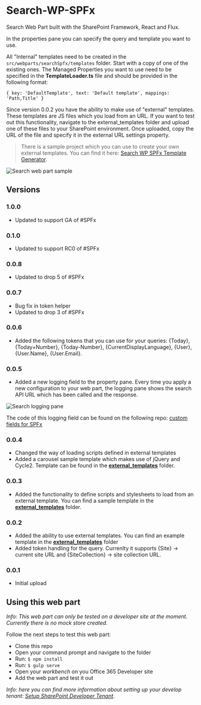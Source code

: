 # Search-WP-SPFx
Search Web Part built with the SharePoint Framework, React and Flux.

In the properties pane you can specify the query and template you want to use.

All "Internal" templates need to be created in the `src/webparts/searchSpfx/templates` folder. Start with a copy of one of the existing ones. The Managed Properties you want to use need to be specified in the **TemplateLoader.ts** file and should be provided in the following format:

```{ key: 'DefaultTemplate', text: 'Default template', mappings: 'Path,Title' }```

Since version 0.0.2 you have the ability to make use of "external" templates. These templates are JS files which you load from an URL. If you want to test out this functionality, navigate to the external_templates folder and upload one of these files to your SharePoint environment. Once uploaded, copy the URL of the file and specify it in the external URL settings property.

> There is a sample project which you can use to create your own external templates. You can find it here: [Search WP SPFx Template Generator](https://github.com/estruyf/search-wp-spfx-templategenerator).

![Search web part sample](./images/search-wp-spfx-external-template.gif)

## Versions
### 1.0.0
- Updated to support GA of #SPFx

### 0.1.0
- Updated to support RC0 of #SPFx

### 0.0.8
- Updated to drop 5 of #SPFx

### 0.0.7
- Bug fix in token helper
- Updated to drop 3 of #SPFx

### 0.0.6
- Added the following tokens that you can use for your queries: {Today}, {Today+Number}, {Today-Number}, {CurrentDisplayLanguage}, {User}, {User.Name}, {User.Email}.

### 0.0.5
- Added a new logging field to the property pane. Every time you apply a new configuration to your web part, the logging pane shows the search API URL which has been called and the response.

![Search logging pane](./images/search-wp-spfx-logging.gif)

The code of this logging field can be found on the following repo: [custom fields for SPFx](https://github.com/estruyf/custom-fields-spfx)

### 0.0.4
- Changed the way of loading scripts defined in external templates
- Added a carousel sample template which makes use of jQuery and Cycle2. Template can be found in the [**external_templates**](./external_templates) folder.

### 0.0.3
- Added the functionality to define scripts and stylesheets to load from an external template. You can find a sample template in the [**external_templates**](./external_templates) folder.

### 0.0.2
- Added the ability to use external templates. You can find an example template in the [**external_templates**](./external_templates) folder
- Added token handling for the query. Currenlty it supports {Site} -> current site URL and {SiteCollection} -> site collection URL.

### 0.0.1
- Initial upload

## Using this web part
*Info: This web part can only be tested on a developer site at the moment. Currently there is no mock store created.*

Follow the next steps to test this web part:
- Clone this repo
- Open your command prompt and navigate to the folder
- Run: `$ npm install`
- Run: `$ gulp serve`
- Open your *workbench* on you Office 365 Developer site
- Add the web part and test it out

*Info: here you can find more information about setting up your develop tenant: [Setup SharePoint Developer Tenant](https://github.com/SharePoint/sp-dev-docs/wiki/Setup-SharePoint-Tenant)*.